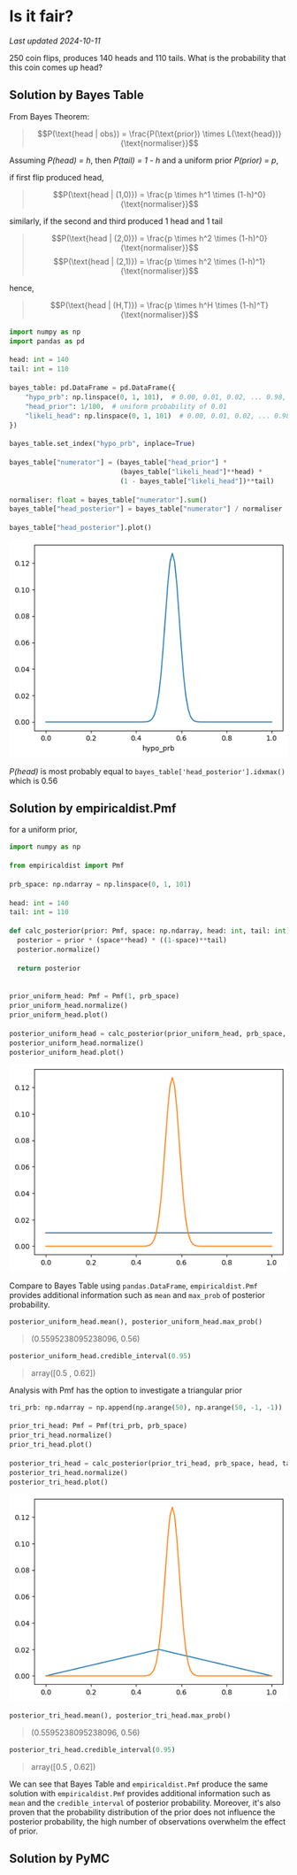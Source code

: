 # Is it fair?
*Last updated 2024-10-11*

250 coin flips, produces 140 heads and 110 tails. What is the probability that this coin comes up head?

## Solution by Bayes Table

From Bayes Theorem:
> $$P(\text{head | obs}) = \frac{P(\text{prior}) \times L(\text{head})}{\text{normaliser}}$$

Assuming *P(head) = h*, then *P(tail) = 1 - h* and a uniform prior *P(prior) = p*,

if first flip produced head,
> $$P(\text{head | (1,0)}) = \frac{p \times h^1 \times (1-h)^0}{\text{normaliser}}$$

similarly, if the second and third produced 1 head and 1 tail
> $$P(\text{head | (2,0)}) = \frac{p \times h^2 \times (1-h)^0}{\text{normaliser}}$$
> $$P(\text{head | (2,1)}) = \frac{p \times h^2 \times (1-h)^1}{\text{normaliser}}$$

hence,
> $$P(\text{head | (H,T)}) = \frac{p \times h^H \times (1-h)^T}{\text{normaliser}}$$

```python
import numpy as np
import pandas as pd

head: int = 140
tail: int = 110

bayes_table: pd.DataFrame = pd.DataFrame({
    "hypo_prb": np.linspace(0, 1, 101),  # 0.00, 0.01, 0.02, ... 0.98, 0.99, 1.00
    "head_prior": 1/100,  # uniform probability of 0.01
    "likeli_head": np.linspace(0, 1, 101)  # 0.00, 0.01, 0.02, ... 0.98, 0.99, 1.00
})

bayes_table.set_index("hypo_prb", inplace=True)

bayes_table["numerator"] = (bayes_table["head_prior"] *
                            (bayes_table["likeli_head"]**head) *
                            (1 - bayes_table["likeli_head"])**tail)

normaliser: float = bayes_table["numerator"].sum()
bayes_table["head_posterior"] = bayes_table["numerator"] / normaliser

bayes_table["head_posterior"].plot()
```

![](images/bayes_table_plot.png "Bayes Table Plot")

*P(head)* is most probably equal to `bayes_table['head_posterior'].idxmax()` which is 0.56

## Solution by empiricaldist.Pmf
for a uniform prior,

```python
import numpy as np

from empiricaldist import Pmf

prb_space: np.ndarray = np.linspace(0, 1, 101)

head: int = 140
tail: int = 110

def calc_posterior(prior: Pmf, space: np.ndarray, head: int, tail: int) -> Pmf:
  posterior = prior * (space**head) * ((1-space)**tail)
  posterior.normalize()

  return posterior


prior_uniform_head: Pmf = Pmf(1, prb_space)
prior_uniform_head.normalize()
prior_uniform_head.plot()

posterior_uniform_head = calc_posterior(prior_uniform_head, prb_space, head, tail)
posterior_uniform_head.normalize()
posterior_uniform_head.plot()
```

![](images/Pmf_uniform_plot.png "Posterior probability of head for coin flip with uniform prior")

Compare to Bayes Table using `pandas.DataFrame`, `empiricaldist.Pmf` provides additional information such as `mean` and `max_prob` of posterior probability.

```python
posterior_uniform_head.mean(), posterior_uniform_head.max_prob()
```
> (0.5595238095238096, 0.56)

```python
posterior_uniform_head.credible_interval(0.95)
```
> array([0.5 , 0.62])

Analysis with Pmf has the option to investigate a triangular prior

```python
tri_prb: np.ndarray = np.append(np.arange(50), np.arange(50, -1, -1))

prior_tri_head: Pmf = Pmf(tri_prb, prb_space)
prior_tri_head.normalize()
prior_tri_head.plot()

posterior_tri_head = calc_posterior(prior_tri_head, prb_space, head, tail)
posterior_tri_head.normalize()
posterior_tri_head.plot()
```

![](images/Pmf_triangle_plot.png "Posterior probability of head for coin flip with triangular prior")

```python
posterior_tri_head.mean(), posterior_tri_head.max_prob()
```
> (0.5595238095238096, 0.56)

```python
posterior_tri_head.credible_interval(0.95)
```
> array([0.5 , 0.62])

We can see that Bayes Table and `empiricaldist.Pmf` produce the same solution with `empiricaldist.Pmf` provides additional information such as `mean` and the `credible_interval` of posterior probability. Moreover, it's also proven that the probability distribution of the prior does not influence the posterior probability, the high number of observations overwhelm the effect of prior.

## Solution by PyMC



